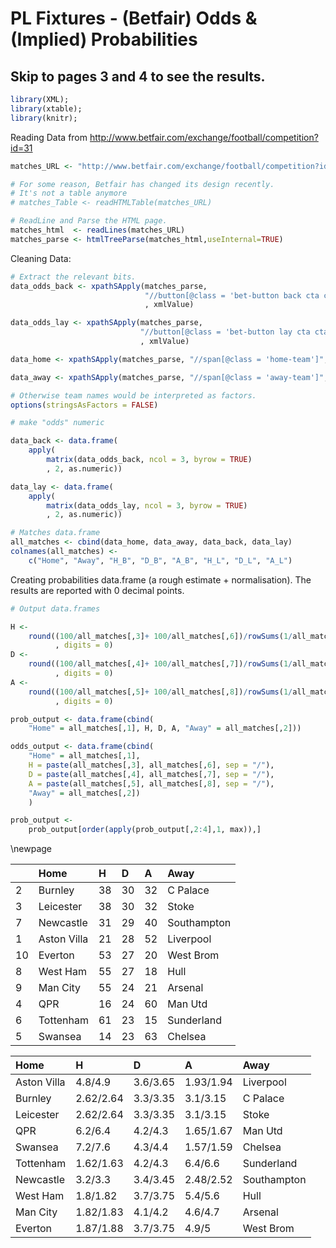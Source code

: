 # PL Fixtures - (Betfair) Odds & (Implied) Probabilities

## Skip to pages 3 and 4 to see the results.


```r
library(XML);
library(xtable);
library(knitr);
```

Reading Data from <http://www.betfair.com/exchange/football/competition?id=31>


```r
matches_URL <- "http://www.betfair.com/exchange/football/competition?id=31"

# For some reason, Betfair has changed its design recently. 
# It's not a table anymore
# matches_Table <- readHTMLTable(matches_URL)

# ReadLine and Parse the HTML page.
matches_html  <- readLines(matches_URL)
matches_parse <- htmlTreeParse(matches_html,useInternal=TRUE)
```

Cleaning Data:


```r
# Extract the relevant bits.
data_odds_back <- xpathSApply(matches_parse, 
                              "//button[@class = 'bet-button back cta cta-back i13n-ltxt-FltBetSlpB i13n-Sp-1']/span[@class = 'price']"
                              , xmlValue) 

data_odds_lay <- xpathSApply(matches_parse, 
                             "//button[@class = 'bet-button lay cta cta-lay i13n-ltxt-FltBetSlpL i13n-Sp-1']/span[@class = 'price']"
                             , xmlValue) 

data_home <- xpathSApply(matches_parse, "//span[@class = 'home-team']", xmlValue)   

data_away <- xpathSApply(matches_parse, "//span[@class = 'away-team']", xmlValue)   

# Otherwise team names would be interpreted as factors.
options(stringsAsFactors = FALSE)

# make "odds" numeric

data_back <- data.frame(
    apply(
        matrix(data_odds_back, ncol = 3, byrow = TRUE)
        , 2, as.numeric))

data_lay <- data.frame(
    apply(
        matrix(data_odds_lay, ncol = 3, byrow = TRUE)
        , 2, as.numeric))

# Matches data.frame
all_matches <- cbind(data_home, data_away, data_back, data_lay)
colnames(all_matches) <- 
    c("Home", "Away", "H_B", "D_B", "A_B", "H_L", "D_L", "A_L")
```

Creating probabilities data.frame (a rough estimate + normalisation). The results are reported with 0 decimal points.


```r
# Output data.frames

H <- 
    round((100/all_matches[,3]+ 100/all_matches[,6])/rowSums(1/all_matches[,3:8])
          , digits = 0)
D <- 
    round((100/all_matches[,4]+ 100/all_matches[,7])/rowSums(1/all_matches[,3:8])
          , digits = 0)
A <- 
    round((100/all_matches[,5]+ 100/all_matches[,8])/rowSums(1/all_matches[,3:8])
          , digits = 0)

prob_output <- data.frame(cbind(
    "Home" = all_matches[,1], H, D, A, "Away" = all_matches[,2]))

odds_output <- data.frame(cbind(
    "Home" = all_matches[,1], 
    H = paste(all_matches[,3], all_matches[,6], sep = "/"),
    D = paste(all_matches[,4], all_matches[,7], sep = "/"),
    A = paste(all_matches[,5], all_matches[,8], sep = "/"),
    "Away" = all_matches[,2])
    )

prob_output <- 
    prob_output[order(apply(prob_output[,2:4],1, max)),]
```

\newpage


|   |Home        |H  |D  |A  |Away        |
|:--|:-----------|:--|:--|:--|:-----------|
|2  |Burnley     |38 |30 |32 |C Palace    |
|3  |Leicester   |38 |30 |32 |Stoke       |
|7  |Newcastle   |31 |29 |40 |Southampton |
|1  |Aston Villa |21 |28 |52 |Liverpool   |
|10 |Everton     |53 |27 |20 |West Brom   |
|8  |West Ham    |55 |27 |18 |Hull        |
|9  |Man City    |55 |24 |21 |Arsenal     |
|4  |QPR         |16 |24 |60 |Man Utd     |
|6  |Tottenham   |61 |23 |15 |Sunderland  |
|5  |Swansea     |14 |23 |63 |Chelsea     |



|Home        |H         |D        |A         |Away        |
|:-----------|:---------|:--------|:---------|:-----------|
|Aston Villa |4.8/4.9   |3.6/3.65 |1.93/1.94 |Liverpool   |
|Burnley     |2.62/2.64 |3.3/3.35 |3.1/3.15  |C Palace    |
|Leicester   |2.62/2.64 |3.3/3.35 |3.1/3.15  |Stoke       |
|QPR         |6.2/6.4   |4.2/4.3  |1.65/1.67 |Man Utd     |
|Swansea     |7.2/7.6   |4.3/4.4  |1.57/1.59 |Chelsea     |
|Tottenham   |1.62/1.63 |4.2/4.3  |6.4/6.6   |Sunderland  |
|Newcastle   |3.2/3.3   |3.4/3.45 |2.48/2.52 |Southampton |
|West Ham    |1.8/1.82  |3.7/3.75 |5.4/5.6   |Hull        |
|Man City    |1.82/1.83 |4.1/4.2  |4.6/4.7   |Arsenal     |
|Everton     |1.87/1.88 |3.7/3.75 |4.9/5     |West Brom   |



